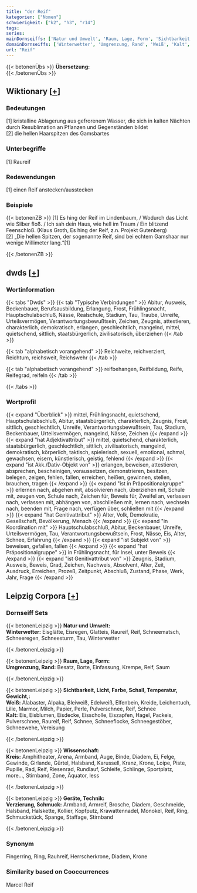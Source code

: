 ```yaml
---
title: "der Reif"
kategorien: ["Nomen"]
schwierigkeit: ["k2", "h3", "r14"]
tags:
series:
mainDornseiffs: ['Natur und Umwelt', 'Raum, Lage, Form', 'Sichtbarkeit, Licht, Farbe, Schall, Temperatur, Gewicht,', 'Wissenschaft', 'Geräte, Technik']
domainDornseiffs: ['Winterwetter', 'Umgrenzung, Rand', 'Weiß', 'Kalt', 'Kreis', 'Verzierung, Schmuck']
url: "Reif"
---
```


{{< betonenÜbs >}}
**Übersetzung:**  
{{< /betonenÜbs >}}

## Wiktionary [[+](https://de.wiktionary.org/wiki/Reif)]

### Bedeutungen
[1] kristalline Ablagerung aus gefrorenem Wasser, die sich in kalten Nächten durch Resublimation an Pflanzen und Gegenständen bildet  
[2] die hellen Haarspitzen des Gamsbartes  

### Unterbegriffe
[1] Raureif  

### Redewendungen
[1] einen Reif anstecken/ausstecken  

### Beispiele
{{< betonenZB >}}
[1]  Es hing der Reif im Lindenbaum, / Wodurch das Licht wie Silber floß. / Ich sah dein Haus, wie hell im Traum / Ein blitzend Feenschloß. (Klaus Groth, Es hing der Reif, z.n. Projekt Gutenberg)  
[2] „Die hellen Spitzen, der sogenannte Reif, sind bei echtem Gamshaar nur wenige Millimeter lang.“[1]  

{{< /betonenZB >}}


## dwds [[+](https://www.dwds.de/wb/Reif)]

### Wortinformation
{{< tabs "Dwds" >}}
{{< tab "Typische Verbindungen" >}}
Abitur, Ausweis, Beckenbauer, Berufsausbildung, Erlangung, Frost, Frühlingsnacht, Hauptschulabschluß, Nässe, Realschule, Stadium, Tau, Traube, Unreife, Urteilsvermögen, Verantwortungsbewußtsein, Zeichen, Zeugnis, attestieren, charakterlich, demokratisch, erlangen, geschlechtlich, mangelnd, mittel, quietschend, sittlich, staatsbürgerlich, zivilisatorisch, überziehen
{{< /tab >}}

{{< tab "alphabetisch vorangehend" >}}
Reichweite, reichverziert, Reichtum, reichsweit, Reichswehr
{{< /tab >}}

{{< tab "alphabetisch vorangehend" >}}
reifbehangen, Reifbildung, Reife, Reifegrad, reifeln
{{< /tab >}}

{{< /tabs >}}

### Wortprofil
{{< expand "Überblick" >}} mittel, Frühlingsnacht, quietschend, Hauptschulabschluß, Abitur, staatsbürgerlich, charakterlich, Zeugnis, Frost, sittlich, geschlechtlich, Unreife, Verantwortungsbewußtsein, Tau, Stadium, Beckenbauer, Urteilsvermögen, mangelnd, Nässe, Zeichen {{< /expand >}}
{{< expand "hat Adjektivattribut" >}} mittel, quietschend, charakterlich, staatsbürgerlich, geschlechtlich, sittlich, zivilisatorisch, mangelnd, demokratisch, körperlich, taktisch, spielerisch, sexuell, emotional, schmal, gewachsen, eisern, künstlerisch, geistig, fehlend {{< /expand >}}
{{< expand "ist Akk./Dativ-Objekt von" >}} erlangen, beweisen, attestieren, absprechen, bescheinigen, voraussetzen, demonstrieren, besitzen, belegen, zeigen, fehlen, fallen, erreichen, heißen, gewinnen, stellen, brauchen, tragen {{< /expand >}}
{{< expand "ist in Präpositionalgruppe" >}} erlernen nach, abgehen mit, absolvieren nach, überziehen mit, Schule mit, zeugen von, Schule nach, Zeichen für, Beweis für, Zweifel an, verlassen nach, verlassen mit, abhängen von, abschließen mit, lernen nach, wechseln nach, beenden mit, Frage nach, verfügen über, schließen mit {{< /expand >}}
{{< expand "hat Genitivattribut" >}} Alter, Volk, Demokratie, Gesellschaft, Bevölkerung, Mensch {{< /expand >}}
{{< expand "in Koordination mit" >}} Hauptschulabschluß, Abitur, Beckenbauer, Unreife, Urteilsvermögen, Tau, Verantwortungsbewußtsein, Frost, Nässe, Eis, Alter, Schnee, Erfahrung {{< /expand >}}
{{< expand "ist Subjekt von" >}} beweisen, gefallen, fallen {{< /expand >}}
{{< expand "hat Präpositionalgruppe" >}} in Frühlingsnacht, für Insel, unter Beweis {{< /expand >}}
{{< expand "ist Genitivattribut von" >}} Zeugnis, Stadium, Ausweis, Beweis, Grad, Zeichen, Nachweis, Absolvent, Alter, Zeit, Ausdruck, Erreichen, Prozeß, Zeitpunkt, Abschluß, Zustand, Phase, Werk, Jahr, Frage {{< /expand >}}

## Leipzig Corpora [[+](https://corpora.uni-leipzig.de/en/res?word=Reif&corpusId=deu_newscrawl-public_2018)]

### Dornseiff Sets
{{< betonenLeipzig >}}
**Natur und Umwelt:**  
**Winterwetter:** Eisglätte, Eisregen, Glatteis, Raureif, Reif, Schneematsch, Schneeregen, Schneesturm, Tau, Winterwetter  

{{< /betonenLeipzig >}}


{{< betonenLeipzig >}}
**Raum, Lage, Form:**  
**Umgrenzung, Rand:** Besatz, Borte, Einfassung, Krempe, Reif, Saum  

{{< /betonenLeipzig >}}


{{< betonenLeipzig >}}
**Sichtbarkeit, Licht, Farbe, Schall, Temperatur, Gewicht,:**  
**Weiß:** Alabaster, Alpaka, Bleiweiß, Edelweiß, Elfenbein, Kreide, Leichentuch, Lilie, Marmor, Milch, Papier, Perle, Pulverschnee, Reif, Schnee  
**Kalt:** Eis, Eisblumen, Eisdecke, Eisscholle, Eiszapfen, Hagel, Packeis, Pulverschnee, Raureif, Reif, Schnee, Schneeflocke, Schneegestöber, Schneewehe, Vereisung  

{{< /betonenLeipzig >}}


{{< betonenLeipzig >}}
**Wissenschaft:**  
**Kreis:** Amphitheater, Arena, Armband, Auge, Binde, Diadem, Ei, Felge, Gewinde, Girlande, Gürtel, Halsband, Karussell, Kranz, Krone, Loipe, Piste, Pupille, Rad, Reif, Riesenrad, Rundlauf, Schleife, Schlinge, Sportplatz, more..., Stirnband, Zone, Äquator, less  

{{< /betonenLeipzig >}}


{{< betonenLeipzig >}}
**Geräte, Technik:**  
**Verzierung, Schmuck:** Armband, Armreif, Brosche, Diadem, Geschmeide, Halsband, Halskette, Kollier, Kopfputz, Krawattennadel, Monokel, Reif, Ring, Schmuckstück, Spange, Staffage, Stirnband  

{{< /betonenLeipzig >}}

### Synonym
Fingerring, Ring, Rauhreif, Herrscherkrone, Diadem, Krone


### Similarity based on Cooccurrences
Marcel Reif

